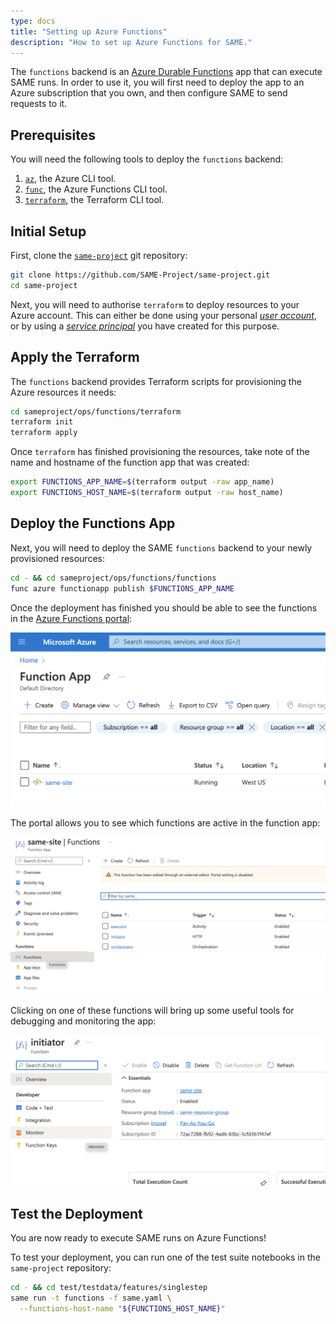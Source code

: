 ```yaml
---
type: docs
title: "Setting up Azure Functions"
description: "How to set up Azure Functions for SAME."
---
```


The `functions` backend is an [Azure Durable Functions](https://docs.microsoft.com/en-us/azure/azure-functions/durable/durable-functions-overview) app that can execute SAME runs. In order to use it, you will first need to deploy the app to an Azure subscription that you own, and then configure SAME to send requests to it.


## Prerequisites

You will need the following tools to deploy the `functions` backend:

1. [`az`](https://docs.microsoft.com/en-us/cli/azure/install-azure-cli), the Azure CLI tool.
2. [`func`](https://docs.microsoft.com/en-us/azure/azure-functions/functions-run-local?tabs=v4%2Clinux%2Ccsharp%2Cportal%2Cbash#install-the-azure-functions-core-tools), the Azure Functions CLI tool.
3. [`terraform`](https://learn.hashicorp.com/tutorials/terraform/install-cli), the Terraform CLI tool.

## Initial Setup

First, clone the [`same-project`](https://github.com/SAME-Project/same-project) git repository:

```bash
git clone https://github.com/SAME-Project/same-project.git
cd same-project
```

Next, you will need to authorise `terraform` to deploy resources to your Azure account. This can either be done using your personal [_user account_](https://registry.terraform.io/providers/hashicorp/azuread/latest/docs/guides/azure_cli), or by using a [_service principal_](https://registry.terraform.io/providers/hashicorp/azuread/latest/docs/guides/service_principal_client_secret) you have created for this purpose.


## Apply the Terraform

The `functions` backend provides Terraform scripts for provisioning the Azure resources it needs:

```bash
cd sameproject/ops/functions/terraform
terraform init
terraform apply
```

Once `terraform` has finished provisioning the resources, take note of the name and hostname of the function app that was created:

```bash
export FUNCTIONS_APP_NAME=$(terraform output -raw app_name)
export FUNCTIONS_HOST_NAME=$(terraform output -raw host_name)
```


## Deploy the Functions App

Next, you will need to deploy the SAME `functions` backend to your newly provisioned resources:

```bash
cd - && cd sameproject/ops/functions/functions
func azure functionapp publish $FUNCTIONS_APP_NAME
```

Once the deployment has finished you should be able to see the functions in the [Azure Functions portal](https://portal.azure.com/#view/HubsExtension/BrowseResource/resourceType/Microsoft.Web%2Fsites/kind/functionapp):

<div style="text-align: center;">
  <img src="/images/functions-root-portal.png" width="600px" />
</div>

The portal allows you to see which functions are active in the function app:

<div style="text-align: center;">
  <img src="/images/functions-function-list.png" width="600px" />
</div>

Clicking on one of these functions will bring up some useful tools for debugging and monitoring the app:

<div style="text-align: center;">
  <img src="/images/functions-monitoring.png" width="600px" />
</div>


## Test the Deployment

You are now ready to execute SAME runs on Azure Functions!

To test your deployment, you can run one of the test suite notebooks in the `same-project` repository:

```bash
cd - && cd test/testdata/features/singlestep
same run -t functions -f same.yaml \
  --functions-host-name "${FUNCTIONS_HOST_NAME}"
```

